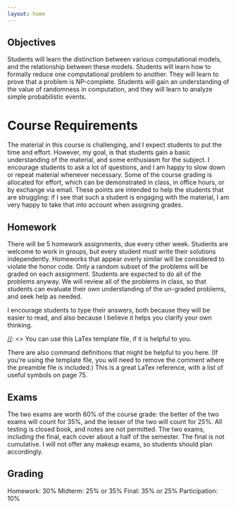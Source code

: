 ```yaml
---
layout: home
---
```



## Objectives

Students will learn the distinction between various computational models, and the relationship between these models.
Students will learn how to formally reduce one computational problem to another. They will learn to prove that a problem is NP-complete.
Students will gain an understanding of the value of randomness in computation, and they will learn to analyze simple probabilistic events.

[//]: < Students will learn about interactive proof systems, and how to prove that a protocol is sound.>

# Course Requirements

The material in this course is challenging, and I expect students to put the time and effort. However, my goal, is that students gain a basic understanding of the material, and some enthusiasm for the subject. I encourage students to ask a lot of questions, and I am happy to slow down or repeat material whenever necessary. Some of the course grading is allocated for effort, which can be demonstrated in class, in office hours, or by exchange via email. These points are intended to help the students that are struggling: if I see that such a student is engaging with the material, I am very happy to take that into account when assigning grades.

## Homework
There will be 5 homework assignments, due every other week. Students are welcome to work in groups, but every student must write their solutions independently. Homeworks that appear overly similar will be considered to violate the honor code. Only a random subset of the problems will be graded on each assignment. Students are expected to do all of the problems anyway. We will review all of the problems in class, so that students can evaluate their own understanding of the un-graded problems, and seek help as needed.

I encourage students to type their answers, both because they will be easier to read, and also because I believe it helps you clarify your own thinking. 

[//]: <> You can use this LaTex template file, if it is helpful to you. 

There are also command definitions that might be helpful to you here. (If you're using the template file, you will need to remove the comment where the preamble file is included.) This is a great LaTex reference, with a list of useful symbols on page 75.

## Exams
The two exams are worth 60% of the course grade: the better of the two exams will count for 35%, and the lesser of the two will count for 25%. All testing is closed book, and notes are not permitted. The two exams, including the final, each cover about a half of the semester. The final is not cumulative. I will not offer any makeup exams, so students should plan accordingly.

## Grading
Homework: 30%
Midterm: 25% or 35%
Final: 35% or 25%
Participation: 10%
